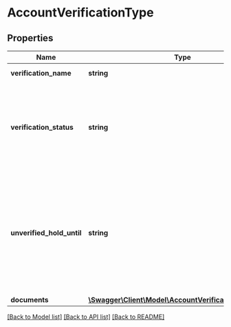 # AccountVerificationType

## Properties
Name | Type | Description | Notes
------------ | ------------- | ------------- | -------------
**verification_name** | **string** | The verification name. | 
**verification_status** | **string** | The account verification status. The following values are possible: REQUIRED, IN_PROGRESS, VERIFIED, NOT_REQUIRED | 
**unverified_hold_until** | **string** | Unverified subscriptions hold until the date in format: YYYY-MM-DD (if the account verification is required). Some subscriptions will be detached on that day automatically! | [optional] 
**documents** | [**\Swagger\Client\Model\AccountVerificationDocument[]**](AccountVerificationDocument.md) |  | [optional] 

[[Back to Model list]](../README.md#documentation-for-models) [[Back to API list]](../README.md#documentation-for-api-endpoints) [[Back to README]](../README.md)


